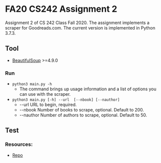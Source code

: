 # FA20 CS242 Assignment 2

Assignment 2 of CS 242 Class Fall 2020. The assignment implements a scraper for Goodreads.com. The current version is implemented in Python 3.7.3.

## Tool
* [BeautifulSoup](https://www.crummy.com/software/BeautifulSoup/bs4/doc/)  >=4.9.0

### Run

* `python3 main.py -h`
  * The command brings up usage information and a list of options you can use with the scraper.
* `python3 main.py [-h] --url  [--nbook] [--nauthor]`
  * --url       URL to begin, required.
  * --nbook     Number of books to scrape, optional. Default to 200.
  * --nauthor   Number of authors to scrape, optional. Default to 50.

## Test 


### Resources:
- [Repo](https://gitlab.engr.illinois.edu/minerl2/fa20-cs242-assignment2)
